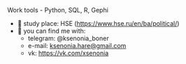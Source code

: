 Work tools -  Python, SQL, R, Gephi

* 📓 study place: HSE (https://www.hse.ru/en/ba/political/)
* 📩 you can find me with:
	* telegram: @ksenonia_boner
 	* e-mail: ksenonia.hare@gmail.com
	* vk: https://vk.com/xsenonia
 	
